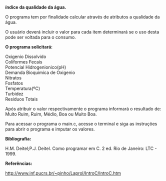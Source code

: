 <b>índice da qualidade da água.</b>

O programa tem por finalidade calcular através de atributos a qualidade da água.

O usuário deverá incluir o valor para cada item determinará se o uso desta pode ser voltada para o consumo.

<b>O programa solicitará:</b>

<p>Oxigenio Dissolvido</br>
Coliformes Fecais</br>
Potencial Hidrogenionico(pH)</br>
Demanda Bioquimica de Oxigenio</br>
Nitratos</br>
Fosfatos</br>
Temperatura(ºC)</br>
Turbidez</br>
Residuos Totais</br>

Após atribuir o valor respectivamente o programa informará o resultado de: Muito Ruim, Ruim, Médio, Boa ou Muito Boa.

Para acessar o programa o main.c, acesse o terminal e siga as instruções para abrir o programa e imputar os valores.


<b>Bibliografia:</b>

H.M. Deitel;P.J. Deitel. Como programar em C. 2 ed. Rio de Janeiro: LTC -  1999.

<b>Referências:</b>

http://www.inf.pucrs.br/~pinho/LaproI/IntroC/IntroC.htm



